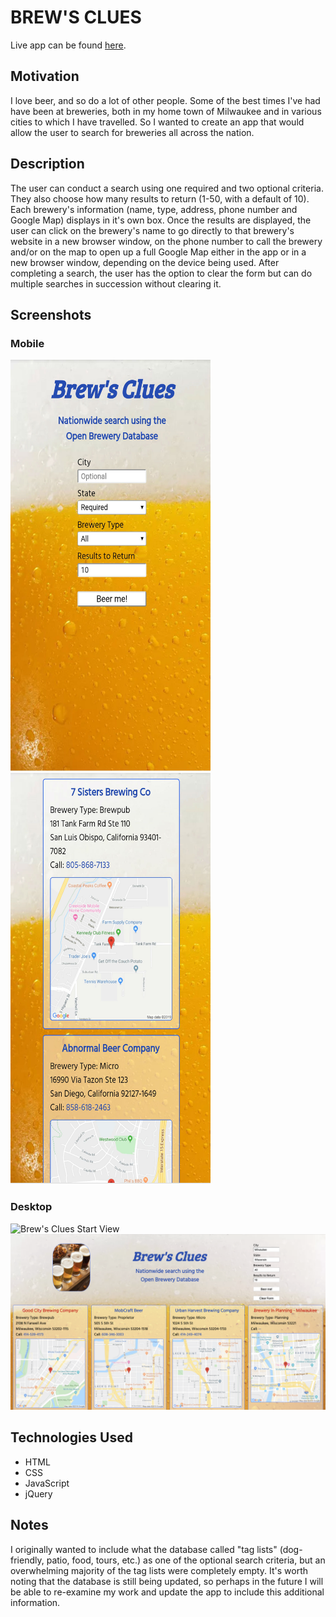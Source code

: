 # BREW'S CLUES

Live app can be found [here](https://timmymcc.github.io/Brews-Clues-Brewery-Search/).


## Motivation

I love beer, and so do a lot of other people. Some of the best times I've had have been at breweries, both in my home town of Milwaukee and in various cities to which I have travelled. So I wanted to create an app that would allow the user to search for breweries all across the nation.


## Description

The user can conduct a search using one required and two optional criteria. They also choose how many results to return (1-50, with a default of 10). Each brewery's information (name, type, address, phone number and Google Map) displays in it's own box. Once the results are displayed, the user can click on the brewery's name to go directly to that brewery's website in a new browser window, on the phone number to call the brewery and/or on the map to open up a full Google Map either in the app or in a new browser window, depending on the device being used. After completing a search, the user has the option to clear the form but can do multiple searches in succession without clearing it.


## Screenshots

### Mobile
<img src="Images/Brews_Clues_Start_Mobile1.jpg" alt="Brew's Clues Start View" width="320" height="658">
<img src="Images/Brews_Clues_Search_Mobile1.jpg" alt="Brew's Clues Search View" width="320" height="658">


### Desktop
![Brew's Clues Start View](/Images/Brews_Clues_Start_Desktop1.png "Brew's Clues")
![Brew's Clues Search Results](/Images/Brews_Clues_Search_Desktop1.png "Brew's Clues")


## Technologies Used

+ HTML
+ CSS
+ JavaScript
+ jQuery


## Notes

I originally wanted to include what the database called "tag lists" (dog-friendly, patio, food, tours, etc.) as one of the optional search criteria, but an overwhelming majority of the tag lists were completely empty. It's worth noting that the database is still being updated, so perhaps in the future I will be able to re-examine my work and update the app to include this additional information.
